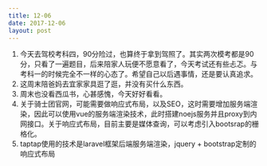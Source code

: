 ```yaml
---
title: 12-06
date: 2017-12-06
layout: post
---
```


1. 今天去驾校考科四，90分险过，也算终于拿到驾照了。其实两次模考都是90分，只看了一遍题目，后来陪家人玩便不愿意看了，今天考试还有些忐忑。与考科一的时候完全不一样的心态了。希望自己以后遇事情，还是要认真追求。
2. 这周末陪爸妈去宜家家具逛了逛，并没有买什么东西。
3. 周末也没看西瓜书，心甚感愧，今天好好看看。
4. 关于骑士团官网，可能需要做响应式布局，以及SEO，这时需要增加服务端渲染，因此可以使用vue的服务端渲染技术，此时搭建noejs服务并且proxy到内网接口。关于响应式布局，目前主要是媒体查询，可以考虑引入bootsrap的栅格化。
5. taptap使用的技术是laravel框架后端服务端渲染，jquery + bootstrap定制的响应式布局